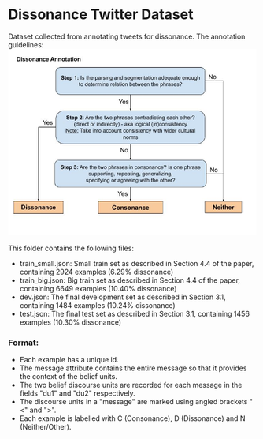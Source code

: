 # Dissonance Twitter Dataset
Dataset collected from annotating tweets for dissonance. The annotation guidelines: 
![image info](./annotation_format/Annotation_Guidelines.jpg)

This folder contains the following files:

* train_small.json: Small train set as described in Section 4.4 of the paper, containing 2924 examples (6.29% dissonance)
* train_big.json: Big train set as described in Section 4.4 of the paper, containing 6649 examples (10.40% dissonance)
* dev.json: The final development set as described in Section 3.1, containing 1484 examples (10.24% dissonance)
* test.json: The final test set as described in Section 3.1, containing 1456 examples (10.30% dissonance)


### Format:

* Each example has a unique id.
* The message attribute contains the entire message so that it provides the context of the belief units.
* The two belief discourse units are recorded for each message in the fields "du1" and "du2" respectively.
* The discourse units in a "message" are marked using angled brackets "<" and ">".
* Each example is labelled with C (Consonance), D (Dissonance) and N (Neither/Other).


